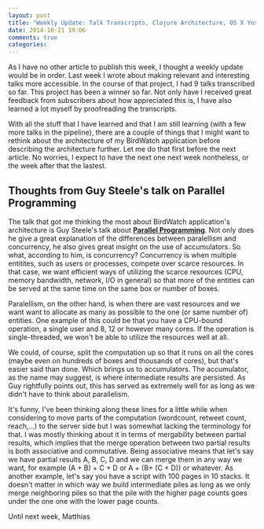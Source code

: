 ```yaml
---
layout: post
title: "Weekly Update: Talk Transcripts, Clojure Architecture, OS X Yosemite"
date: 2014-10-21 19:06
comments: true
categories: 
---
```

As I have no other article to publish this week, I thought a weekly update would be in order. Last week I wrote about making relevant and interesting talks more accessible. In the course of that project, I had 9 talks transcribed so far. This project has been a winner so far. Not only have I received great feedback from subscribers about how appreciated this is, I have also learned a lot myself by proofreading the transcripts.

<!-- more -->

With all the stuff that I have learned and that I am still learning (with a few more talks in the pipeline), there are a couple of things that I might want to rethink about the architecture of my BirdWatch application before describing the architecture further. Let me do that first before the next article. No worries, I expect to have the next one next week nontheless, or the week after that the lastest.

## Thoughts from Guy Steele's talk on Parallel Programming

The talk that got me thinking the most about BirdWatch application's architecture is Guy Steele's talk about **[Parallel Programming](https://github.com/matthiasn/talk-transcripts/blob/master/Steele_Guy/ParallelProg.md)**. Not only does he give a great explanation of the differences between paralellism and concurrency, he also gives great insight on the use of accumulators. So what, according to him, is concurrency? Concurrency is when multiple entitites, such as users or processes, compete over scarce resources. In that case, we want efficient ways of utilizing the scarce resources (CPU, memory bandwidth, network, I/O in general) so that more of the entities can be served at the same time on the same box or number of boxes. 

Paralellism, on the other hand, is when there are vast resources and we want want to allocate as many as possible to the one (or same number of) entities. One example of this could be that you have a CPU-bound operation, a single user and 8, 12 or however many cores. If the operation is single-threaded, we won't be able to utilize the resources well at all.

We could, of course, split the computation up so that it runs on all the cores (maybe even on hundreds of boxes and thousands of cores), but that's easier said than done. Which brings us to accumulators. The accumulator, as the name may suggest, is where intermediate results are persisted. As Guy rightfully points out, this has served as extremely well for as long as we didn't have to think about parallelism.

It's funny, I've been thinking along these lines for a little while when considering to move parts of the computation (wordcount, retweet count, reach,...) to the server side but I was somewhat lacking the terminology for that. I was mostly thinking about it in terms of mergability between partial results, which implies that the merge operation between two partial results is both associative and commutative. Being associative means that let's say we have partial results A, B, C, D and we can merge them in any way we want, for example (A + B) + C + D or A + (B+ (C + D)) or whatever. As another example, let's say you have a script with 100 pages in 10 stacks. It doesn't matter in which way we build intermediate piles as long as we only merge neighboring piles so that the pile with the higher page counts goes under the one one with the lower page counts. 





Until next week,
Matthias